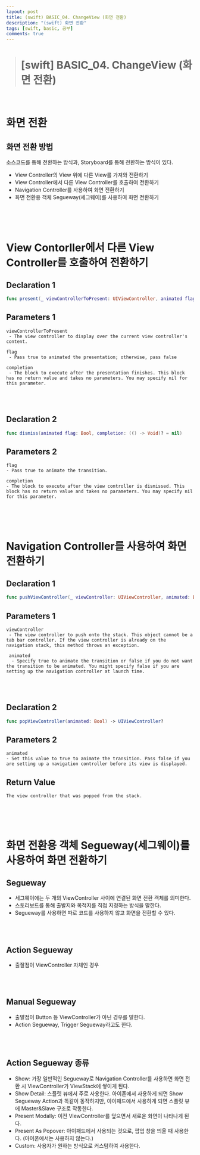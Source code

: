 ```yaml
---
layout: post
title: (swift) BASIC_04. ChangeView (화면 전환)
description: "(swift) 화면 전환"
tags: [swift, basic, 공부]
comments: true
---
```


> # [swift] BASIC_04. ChangeView (화면 전환)

<br>

# 화면 전환

## 화면 전환 방법
소스코드를 통해 전환하는 방식과, Storyboard를 통해 전환하는 방식이 있다.  
 - View Controller의 View 위에 다른 View를 가져와 전환하기
 - View Controller에서 다른 View Controller를 호출하여 전환하기
 - Navigation Controller를 사용하여 화면 전환하기
 - 화면 전환용 객체 Segueway(세그웨이)를 사용하여 화면 전환하기

<br>
<br>
<br>

# View Contorller에서 다른 View Controller를 호출하여 전환하기

## Declaration 1
``` swift
func present(_ viewControllerToPresent: UIViewController, animated flag: Bool, completion: (() -> Void)? = nil)
```
## Parameters 1
```
viewControllerToPresent
 - The view controller to display over the current view controller's content.

flag
 - Pass true to animated the presentation; otherwise, pass false

completion
 - The block to execute after the presentation finishes. This block has no return value and takes no parameters. You may specify nil for this parameter.
 ```

 <br>
 <br>


 ## Declaration 2
 ``` swift
 func dismiss(animated flag: Bool, completion: (() -> Void)? = nil)
 ```

 ## Parameters 2
 ```
flag
 - Pass true to animate the transition.

completion
 - The block to execute after the view controller is dismissed. This block has no return value and takes no parameters. You may specify nil for this parameter.
 ```

 <br>
 <br>
 <br>

 # Navigation Controller를 사용하여 화면 전환하기

 ## Declaration 1
 ``` swift
func pushViewController(_ viewController: UIViewController, animated: Bool)
 ```

 ## Parameters 1
```
viewController
 - The view controller to push onto the stack. This object cannot be a tab bar controller. If the view controller is already on the navigation stack, this method throws an exception.

 animated
  - Specify true to animate the transition or false if you do not want the transition to be animated. You might specify false if you are setting up the navigation controller at launch time.
```

 <br>
 <br>

 ## Declaration 2
``` swift
func popViewController(animated: Bool) -> UIViewController?
```

 ## Parameters 2
 ```
animated
 - Set this value to true to animate the transition. Pass false if you are setting up a navigation controller before its view is displayed.
 ```

 ## Return Value
 ```
 The view controller that was popped from the stack.
 ```

 <br>
 <br>
 <br>

 # 화면 전환용 객체 Segueway(세그웨이)를 사용하여 화면 전환하기

## Segueway
 - 세그웨이에는 두 개의 ViewController 사이에 연결된 화면 전환 객체를 의미한다.
 - 스토리보드를 통해 출발지와 목적지를 직접 지정하는 방식을 말한다.
 - Segueway를 사용하면 따로 코드를 사용하지 않고 화면을 전환할 수 있다.

<br>
<br>

## Action Segueway
 - 출잘점이 ViewController 자체인 경우
  
<br>
<br>

## Manual Segueway
 - 출발점이 Button 등 ViewController가 아닌 경우를 말한다. 
 - Action Segueway, Trigger Segueway라고도 한다.
  
<br>
<br>

## Action Segueway 종류
 - Show: 가장 일반적인 Segueway로 Navigation Controller를 사용하면 화면 전환 시 ViewController가 ViewStack에 쌓이게 된다.
 - Show Detail: 스플릿 뷰에서 주로 사용한다. 아이폰에서 사용하게 되면 Show Segueway Action과 똑같이 동작하지만, 아이패드에서 사용하게 되면 스플릿 뷰에 Master&Slave 구조로 작동한다.
 - Present Modally: 이전 ViewController를 덮으면서 새로운 화면이 나타나게 된다.
 - Present As Popover: 아이패드에서 사용되는 것으로, 팝업 창을 띄울 때 사용한다. (아이폰에서는 사용하지 않는다.)
 - Custom: 사용자가 원하는 방식으로 커스텀하여 사용한다.